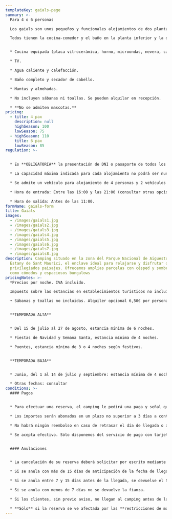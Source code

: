```yaml
---
templateKey: gaials-page
summary: >-
  Para 4 o 6 personas

  Los gaials son unos pequeños y funcionales alojamientos de dos plantas ubicados en la parte superior del edificio principal del camping. No están a pie de calle, pero cuentan con una terraza amueblada que sólo se comparte con otros gaials y cada gaial tiene su propia mesa y sillas.

  Todos tienen la cocina-comedor y el baño en la planta inferior y la distribución de las habitaciones varía según el gaial. Las habitaciones son abuhardilladas; los de 4 personas tienen dos habitaciones y los de 6 personas tienen 3.


  * Cocina equipada (placa vitrocerámica, horno, microondas, nevera, cafetera, menaje, vajilla...)

  * TV.

  * Agua caliente y calefacción.

  * Baño completo y secador de cabello.

  * Mantas y almohadas.

  * No incluyen sábanas ni toallas. Se pueden alquilar en recepción.

  * **No se admiten mascotas.**
pricing:
  - title: 4 pax
    description: null
    highSeason: 100
    lowSeason: 75
  - highSeason: 110
    title: 6 pax
    lowSeason: 85
regulation: >-
  

  * Es **OBLIGATORIA** la presentación de DNI o pasaporte de todos los ocupantes mayores de 14 años a la llegada al cámping y registrar todos los vehículos, indicando la matrícula y el modelo.

  * La capacidad máxima indicada para cada alojamiento no podrá ser nunca superada sin autorización.

  * Se admite un vehículo para alojamiento de 4 personas y 2 vehículos para alojamiento de 6 personas incluidos en el precio. Todo vehículo suplementario deberá ser registrado y abonado según tarifa en vigor.

  * Hora de entrada: Entre las 16:00 y las 21:00 (consultar otras opciones).

  * Hora de salida: Antes de las 11:00.
formName: gaials-form
title: Gaials
images:
  - /images/gaials1.jpg
  - /images/gaials2.jpg
  - /images/gaials3.jpg
  - /images/gaials4.jpg
  - /images/gaials5.jpg
  - /images/gaials6.jpg
  - /images/gaials7.jpg
  - /images/gaials8.jpg
description: Camping situado en la zona del Parque Nacional de Aiguestortes i
  Estany de Sant Maurici, el enclave ideal para relajarse y disfrutar de
  privilegiados paisajes. Ofrecemos amplias parcelas con césped y sombra, así
  como cómodos y espaciosos bungalows
pricingNotes: >-
  *Precios por noche. IVA incluido.

  Impuesto sobre las estancias en establecimientos turísticos no incluido: 0,66 €. Tarifa por persona (+16 años) y día, con un máximo de 7 días.*

  • Sábanas y toallas no incluidas. Alquiler opcional 6,50€ por persona y estancia.


  **TEMPORADA ALTA**


  * Del 15 de julio al 27 de agosto, estancia mínima de 6 noches.

  * Fiestas de Navidad y Semana Santa, estancia mínima de 4 noches.

  * Puentes, estancia mínima de 3 o 4 noches según festivos.


  **TEMPORADA BAJA**


  * Junio, del 1 al 14 de julio y septiembre: estancia mínima de 4 noches.

  * Otras fechas: consultar
conditions: >-
  #### Pagos


  * Para efectuar una reserva, el camping le pedirá una paga y señal que, dependiendo de la temporada, puede llegar a ser del 40% sobre el total de la estancia.

  * Los importes serán abonados en un plazo no superior a 3 días a contar de la fecha de la solicitud y se realizarán mediante transferencia a la cuenta que se comunicará en el momento de formalizar la reserva. La cantidad restante se liquidará a la llegada al cámping.

  * No habrá ningún reembolso en caso de retrasar el día de llegada o anticipar el día de salida.

  * Se acepta efectivo. Sólo disponemos del servicio de pago con tarjeta durante los meses de Julio y Agosto. Existe también la posibilidad de realizar una transferencia bancaria.


  #### Anulaciones


  * La cancelación de su reserva deberá solicitar por escrito mediante correo electrónico a *[info@campinglamola.com](mailto:info@campinglamola.com)*

  * Si se anula con más de 15 días de anticipación de la fecha de llegada, se devuelve el 90% de la fianza.

  * Si se anula entre 7 y 15 días antes de la llegada, se devuelve el 50% de la fianza.

  * Si se anula con menos de 7 días no se devuelve la fianza.

  * Si los clientes, sin previo aviso, no llegan al camping antes de las 21.00h. del día de llegada, se entenderá cancelada la reserva.

  * **Sólo** si la reserva se ve afectada por las **restricciones de movilidad impuestas por el Gobierno** en relación al Covid-19, se reembolsará el 100% del depósito entregado. Por otros motivos se aplicarán nuestras Condiciones Generales de anulación.
---
```

